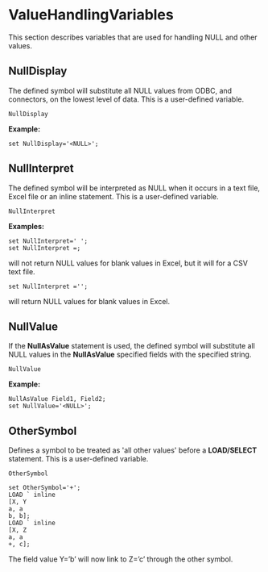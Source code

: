 # ValueHandlingVariables

This section describes variables that are used for handling NULL and other values.

## NullDisplay

The defined symbol will substitute all NULL values from ODBC, and connectors, on the lowest level of data. This is a
user-defined variable.

`NullDisplay`

**Example:**

`set NullDisplay='<NULL>';`

## NullInterpret

The defined symbol will be interpreted as NULL when it occurs in a text file, Excel file or an inline statement. This is
a user-defined variable.

`NullInterpret`

**Examples:**

```qlik
set NullInterpret=' ';
set NullInterpret =;
```

will not return NULL values for blank values in Excel, but it will for a CSV text file.

`set NullInterpret ='';`

will return NULL values for blank values in Excel.

## NullValue

If the **NullAsValue** statement is used, the defined symbol will substitute all NULL values in the **NullAsValue**
specified fields with the specified string.

`NullValue`

**Example:**

```qlik
NullAsValue Field1, Field2;
set NullValue='<NULL>';
```

## OtherSymbol

Defines a symbol to be treated as 'all other values' before a **LOAD/SELECT** statement. This is a user-defined
variable.

`OtherSymbol`

```qlik
set OtherSymbol='+';
LOAD ` inline
[X, Y
a, a
b, b];
LOAD ` inline
[X, Z
a, a
+, c];
```

The field value Y=’b’ will now link to Z=’c’ through the other symbol.